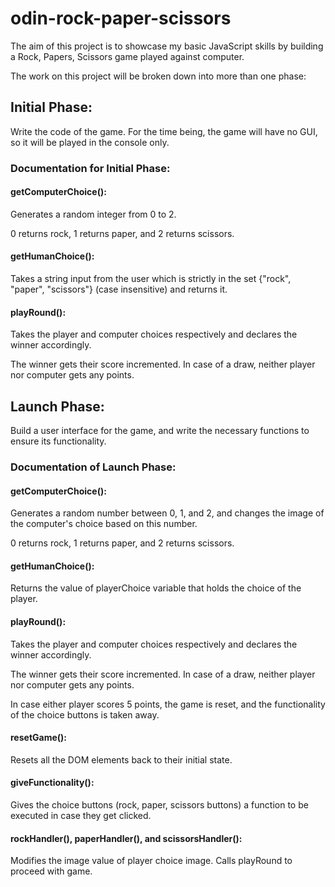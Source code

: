 # odin-rock-paper-scissors

The aim of this project is to showcase my basic JavaScript skills by building a Rock, Papers, Scissors game played against computer.

The work on this project will be broken down into more than one phase:

## Initial Phase:

Write the code of the game.
For the time being, the game will have no GUI, so it will be played in the console only.

### Documentation for Initial Phase:

#### getComputerChoice():
Generates a random integer from 0 to 2.

0 returns rock, 1 returns paper, and 2 returns scissors.

#### getHumanChoice():
Takes a string input from the user which is strictly in the set {"rock", "paper", "scissors"} (case insensitive) and returns it.

#### playRound():
Takes the player and computer choices respectively and declares the winner accordingly.

The winner gets their score incremented. In case of a draw, neither player nor computer gets any points.

## Launch Phase:

Build a user interface for the game, and write the necessary functions to ensure its functionality.

### Documentation of Launch Phase:

#### getComputerChoice():
Generates a random number between 0, 1, and 2, and changes the image of the computer's choice based on this number.

0 returns rock, 1 returns paper, and 2 returns scissors.

#### getHumanChoice():
Returns the value of playerChoice variable that holds the choice of the player.

#### playRound():
Takes the player and computer choices respectively and declares the winner accordingly.

The winner gets their score incremented. In case of a draw, neither player nor computer gets any points.

In case either player scores 5 points, the game is reset, and the functionality of the choice buttons is taken away.

#### resetGame():
Resets all the DOM elements back to their initial state.

#### giveFunctionality():
Gives the choice buttons (rock, paper, scissors buttons) a function to be executed in case they get clicked.

#### rockHandler(), paperHandler(), and scissorsHandler():
Modifies the image value of player choice image. Calls playRound to proceed with game.